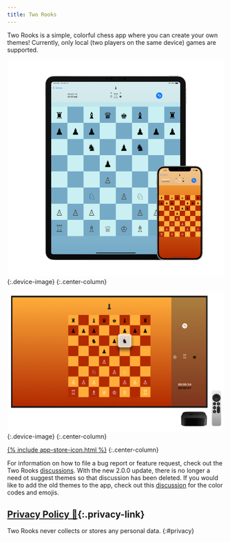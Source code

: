 ```yaml
---
title: Two Rooks
---
```

Two Rooks is a simple, colorful chess app where you can create your own themes! Currently, only local (two players on the same device) games are supported.

![](/assets/images/tworooks/ios.png){:.device-image}
{:.center-column}

![](/assets/images/tworooks/tvos.png){:.device-image}
{:.center-column}

[{% include app-store-icon.html %}](https://apps.apple.com/us/app/two-rooks/id1555601585)
{:.center-column}

For information on how to file a bug report or feature request, check out the Two Rooks [discussions](https://github.com/Sammcb/TwoRooks/discussions/1). With the new 2.0.0 update, there is no longer a need ot suggest themes so that discussion has been deleted. If you would like to add the old themes to the app, check out this [discussion](https://github.com/Sammcb/TwoRooks/discussions/5) for the color codes and emojis.

## [Privacy Policy 🔗](#privacy){:.privacy-link}

Two Rooks never collects or stores any personal data.
{:#privacy}
